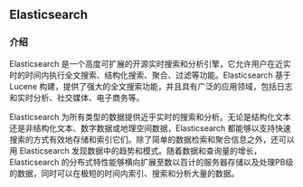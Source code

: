 ## Elasticsearch


### 介绍
Elasticsearch 是一个高度可扩展的开源实时搜索和分析引擎，它允许用户在近实时的时间内执行全文搜索、结构化搜索、聚合、过滤等功能。Elasticsearch 基于 Lucene 构建，提供了强大的全文搜索功能，并且具有广泛的应用领域，包括日志和实时分析、社交媒体、电子商务等。

Elasticsearch 为所有类型的数据提供近乎实时的搜索和分析。无论是结构化文本还是非结构化文本、数字数据或地理空间数据，Elasticsearch 都能够以支持快速搜索的方式有效地存储和索引它们。除了简单的数据检索和聚合信息之外，还可以用 Elasticsearch 发现数据中的趋势和模式。随着数据和查询量的增长，Elasticsearch 的分布式特性能够横向扩展至数以百计的服务器存储以及处理PB级的数据，同时可以在极短的时间内索引、搜索和分析大量的数据。